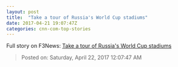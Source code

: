 ```yaml
---
layout: post
title:  "Take a tour of Russia's World Cup stadiums"
date: 2017-04-21 19:07:47Z
categories: cnn-com-top-stories
---
```





Full story on F3News: [Take a tour of Russia's World Cup stadiums](http://www.f3nws.com/n/a4jeCB)

> Posted on: Saturday, April 22, 2017 12:07:47 AM
